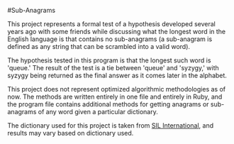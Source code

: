#Sub-Anagrams

This project represents a formal test of a hypothesis developed several years ago with some friends while discussing what the longest word in the English language is that contains no sub-anagrams (a sub-anagram is defined as any string that can be scrambled into a valid word).

The hypothesis tested in this program is that the longest such word is 'queue.' The result of the test is a tie between 'queue' and 'syzygy,' with syzygy being returned as the final answer as it comes later in the alphabet.

This project does not represent optimized algorithmic methodologies as of now. The methods are written entirely in one file and entirely in Ruby, and the program file contains additional methods for getting anagrams or sub-anagrams of any word given a particular dictionary.

The dictionary used for this project is taken from [SIL International](http://www-01.sil.org/linguistics/wordlists/english/), and results may vary based on dictionary used.
